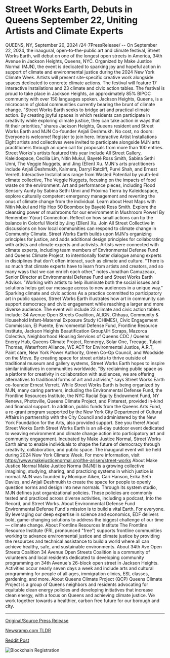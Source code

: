 # Street Works Earth, Debuts in Queens September 22, Uniting Artists and Climate Experts

QUEENS, NY, September 20, 2024 /24-7PressRelease/ -- On September 22, 2024, the inaugural, open-to-the-public art and climate festival, Street Works Earth, will debut on one of the longest open streets in America, 34th Avenue in Jackson Heights, Queens, NYC. Organized by Make Justice Normal (MJN), the event is dedicated to sparking joy and hopeful action in support of climate and environmental justice during the 2024 New York Climate Week. Artists will present site-specific creative work alongside spaces dedicated to concrete climate actions. The festival will feature 17 interactive Installations and 23 climate and civic action tables.  The festival is proud to take place in Jackson Heights, an approximately 85% BIPOC community with over 150 languages spoken. Jackson Heights, Queens, is a microcosm of global communities currently bearing the brunt of climate change.   "Street Works Earth seeks to bridge art and practical climate action. By creating joyful spaces in which residents can participate in creativity while exploring climate justice, they can take action in ways that fit their priorities," shares Jackson Heights, Queens resident and Street Works Earth and MJN Co-founder Anjali Deshmukh.   No cost, no doors: Everyone is welcome! Register to join here.   Interactive Artist Installations  Eight artists and collectives were invited to participate alongside MJN arts practitioners through an open call for proposals from more than 100 entries. Street Works's artists featured this year include All Street Gallery, Kaleidospace, Cecilia Lim, Nitin Mukul, Bayeté Ross Smith, Sabina Sethi Unni, The Veggie Nuggets, and Jing (Ellen) Xu. MJN's arts practitioners include Anjali Deshmukh, Kaimera, Darryl Ratcliff, Purvi Shah, and Ernest Verrett.   Interactive Installations range from Wasted Potential by youth-led climate collective, The Veggie Nuggets, focusing on the impacts of food waste on the environment. Art and performance pieces, including Flood Sensory Aunty by Sabina Sethi Unni and Próxima Tierra by Kaleidospace, explore culturally competent emergency management and reverting the onus of climate change from the individual. Learn about Heat Maps with Nitin Mukul and Hip Hop 50 Boombox by Bayeté Ross Smith. Explore the cleansing power of mushrooms for our environment in Mushroom Power! By Remember Y(our) Connection. Reflect on how small actions can tip the balance in Colorful World by Jing (Ellen) Xu. Join All Street Collective in discussions on how local communities can respond to climate change in Community Climate.   Street Works Earth builds upon MJN's organizing principles for justice, and adds additional design principles for collaborating with artists and climate experts and activists. Artists were connected with climate experts, including team members of Environmental Defense Fund and Queens Climate Project, to intentionally foster dialogue among experts in disciplines that don't often interact, such as climate and culture.  "There is so much that climate experts have to learn from artists and creators, and so many ways that we can enrich each other," notes Jonathan Camuzeaux, Senior Director at Environmental Defense Fund and Street Works Earth Advisor. "Working with artists to help illuminate both the social issues and solutions helps get our message across to new audiences in a unique way."   Sparking climate and civic actions   As a practice committed to participatory art in public spaces, Street Works Earth illustrates how art in community can support democracy and civic engagement while reaching a larger and more diverse audience. The event will include 23 climate and civic action tables include: 34 Avenue Open Streets Coalition, ALIGN, Chhaya, Community & Household Infant-Maternal Exposure Study (CHIMES), Civic Engagement Commission, El Puente, Environmental Defense Fund, Frontline Resource Institute, Jackson Heights Beautification Group/JH Scraps, Mazorca Colectiva, Neighborhood Housing Services of Queens CDC / Queens Energy Hub, Queens Climate Project, Rennergy, Solar One, Treeage, Tulani Thomas, Waterfront Alliance, WE ACT for Environmental Justice, A.R.T, Paint care, New York Power Authority, Green Co-Op Council, and Woodside on the Move.   By creating space for street artists to thrive outside of traditional museum and gallery systems, Street Works Earth hopes to inspire similar initiatives in communities worldwide.   "By reclaiming public space as a platform for creativity in collaboration with audiences, we are offering alternatives to traditional forms of art and activism," says Street Works Earth co-founder Ernest Verrett.  While Street Works Earth is being organized by MJN, many caring partners, including the Environmental Defense Fund, the Frontline Resources Institute, the NYC Racial Equity Endowment Fund, NY Renews, Photoville, Queens Climate Project, and Pinterest, provided in-kind and financial support.   In addition, public funds from the Queens Arts Fund, a re-grant program supported by the New York City Department of Cultural Affairs in partnership with the City Council and administered by the New York Foundation for the Arts, also provided support.   See you there!  About Street Works Earth Street Works Earth is an all-day outdoor event dedicated to weaving environment and climate change action into participatory art and community engagement. Incubated by Make Justice Normal, Street Works Earth aims to enable individuals to shape the future of democracy through creativity, collaboration, and public space. The inaugural event will be held during 2024 New York Climate Week. For more information, visit https://www.makejusticenormal.org/the-arisen/street-works  About Make Justice Normal Make Justice Norma (MJN)l is a growing collective imagining, studying, sharing, and practicing systems in which justice is normal. MJN was founded by Monique Aiken, Cari Hanson, Erika Seth Davies, and Anjali Deshmukh to create the space for people to openly question norms and design into new normals. Through its system studio, MJN defines just organizational policies. These policies are commonly tested and practiced across diverse activities, including a podcast, Into the Record, and Street Works.  About Environmental Defense Fund Environmental Defense Fund's mission is to build a vital Earth. For everyone. By leveraging our deep expertise in science and economics, EDF delivers bold, game-changing solutions to address the biggest challenge of our time — climate change.  About Frontline Resources Institute The Frontline Resource Institute (FRI, pronounced "free") supports frontline communities working to advance environmental justice and climate justice by providing the resources and technical assistance to build a world where all can achieve healthy, safe, and sustainable environments.  About 34th Ave Open Streets Coalition 34 Avenue Open Streets Coalition is a community of volunteers and local residents dedicated to developing community programming on 34th Avenue's 26-block open street in Jackson Heights. Activities occur nearly seven days a week and include arts and cultural programming for people of all ages, immigration clinics, ESL classes, gardening, and more.  About Queens Climate Project (QCP) Queens Climate Project is a group of Queens neighbors and residents advocating for equitable clean energy policies and developing initiatives that increase clean energy, with a focus on Queens and achieving climate justice. We work together towards a healthier, carbon free future for our borough and city. 

---

[Original/Source Press Release](https://www.24-7pressrelease.com/press-release/514527/street-works-earth-debuts-in-queens-september-22-uniting-artists-and-climate-experts)
                    

[Newsramp.com TLDR](https://newsramp.com/curated-news/inaugural-street-works-earth-festival-to-debut-in-jackson-heights-queens/ed414120af76d4fd1ccd65c71738e25c) 

 



[Reddit Post](https://www.reddit.com/r/Energy_Climate_News/comments/1fn8rbz/inaugural_street_works_earth_festival_to_debut_in/) 



![Blockchain Registration](https://cdn.newsramp.app/24-7PressRelease/qrcode/249/20/kiteyvVe.webp)